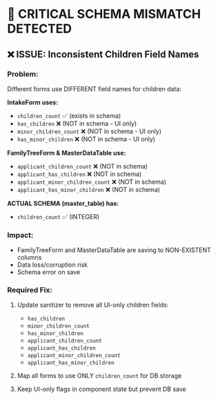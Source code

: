 # 🚨 CRITICAL SCHEMA MISMATCH DETECTED

## ❌ ISSUE: Inconsistent Children Field Names

### Problem:
Different forms use DIFFERENT field names for children data:

**IntakeForm uses:**
- `children_count` ✅ (exists in schema)
- `has_children` ❌ (NOT in schema - UI only)
- `minor_children_count` ❌ (NOT in schema - UI only)
- `has_minor_children` ❌ (NOT in schema - UI only)

**FamilyTreeForm & MasterDataTable use:**
- `applicant_children_count` ❌ (NOT in schema)
- `applicant_has_children` ❌ (NOT in schema)
- `applicant_minor_children_count` ❌ (NOT in schema)
- `applicant_has_minor_children` ❌ (NOT in schema)

**ACTUAL SCHEMA (master_table) has:**
- `children_count` ✅ (INTEGER)

### Impact:
- FamilyTreeForm and MasterDataTable are saving to NON-EXISTENT columns
- Data loss/corruption risk
- Schema error on save

### Required Fix:
1. Update sanitizer to remove all UI-only children fields:
   - `has_children`
   - `minor_children_count`
   - `has_minor_children`
   - `applicant_children_count`
   - `applicant_has_children`
   - `applicant_minor_children_count`
   - `applicant_has_minor_children`

2. Map all forms to use ONLY `children_count` for DB storage

3. Keep UI-only flags in component state but prevent DB save

